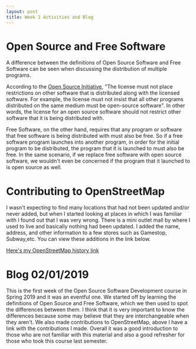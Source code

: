 ```yaml
---
layout: post
title: Week 1 Activities and Blog
---
```


# Open Source and Free Software
A difference between the definitions of Open Source Software and Free Software can be seen when discussing the distribution of multiple programs. 

According to the [Open Source Initiative](https://opensource.org/osd), "The license must not place restrictions on other software that is distributed along with the licensed software. For example, the license must not insist that all other programs distributed on the same medium must be open-source software". In other words, the license for an open source software should not restrict other software that it is being distributed with. 

Free Software, on the other hand, requires that any program or software that free software is being distributed with must also be free. So if a free software program launches into another program, in order for the initial program to be distributed, the program that it is launched to must also be free. In the same scenario, if we replace free software with open source software, we wouldn't even be concerned if the program that it launched to is open source as well.

# Contributing to OpenStreetMap
I wasn't expecting to find many locations that had not been updated and/or never added, but when I started looking at places in
which I was familiar with I found out that I was very wrong. There is a mini outlet mall by where I used to live and basically
nothing had been updated. I added the name, address, and other information to a few stores such as Gamestop, Subway,etc. You
can view these additions in the link below.

[Here's my OpenStreetMap history link](https://www.openstreetmap.org/user/johncgenere/history)

# Blog 02/01/2019

This is the first week of the Open Source Software Development course in Spring 2019 and it was an eventful one. We started off
by learning the definitions of Open Source and Free Software, which we then used to spot the differences between them. I think 
that it is very important to know the differences because some may believe that they are interchangeable when they aren't. We 
also made contributions to OpenStreetMap, above I have a link with the contributions I made. Overall it was a good introduction
to those who are not familiar with this material and also a good refresher for those who took this course last semester. 
